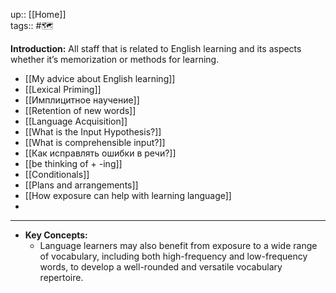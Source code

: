 up:: [[Home]] <br>
tags:: #🗺️

**Introduction:** All staff that is related to English learning and its aspects whether it’s memorization or methods for learning. 

- [[My advice about English learning]]
- [[Lexical Priming]]
- [[Имплицитное научение]]
- [[Retention of new words]]
- [[Language Acquisition]]
- [[What is the Input Hypothesis?]]
- [[What is comprehensible input?]]
- [[Как исправлять ошибки в речи?]]
- [[be thinking of + -ing]]
- [[Conditionals]]
- [[Plans and arrangements]]
- [[How exposure can help with learning language]]
- 


---
- **Key Concepts:** 
	- Language learners may also benefit from exposure to a wide range of vocabulary, including both high-frequency and low-frequency words, to develop a well-rounded and versatile vocabulary repertoire.


